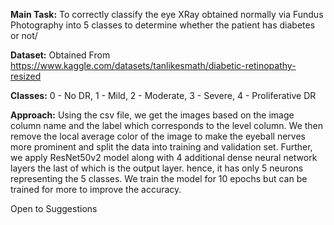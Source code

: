 <b>Main Task:</b> To correctly classify the eye XRay obtained normally via Fundus Photography into 5 classes to determine whether the patient has diabetes or not/

<b>Dataset:</b> Obtained From https://www.kaggle.com/datasets/tanlikesmath/diabetic-retinopathy-resized

<b>Classes:</b> 0 - No DR, 1 - Mild, 2 - Moderate, 3 - Severe, 4 - Proliferative DR

<b>Approach:</b> Using the csv file, we get the images based on the image column name and the label which corresponds to the level column. We then remove the local average color of the image to make the eyeball nerves more prominent and split the data into training and validation set. Further, we apply ResNet50v2 model along with 4 additional dense neural network layers the last of which is the output layer. hence, it has only 5 neurons representing the 5 classes. We train the model for 10 epochs but can be trained for more to improve the accuracy.

Open to Suggestions